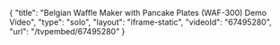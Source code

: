 {
    "title": "Belgian Waffle Maker with Pancake Plates (WAF-300) Demo Video",
    "type": "solo",
    "layout": "iframe-static",
    "videoId": "67495280",
    "url": "\/tvpembed\/67495280"
}